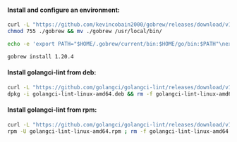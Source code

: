 #### Install and configure an environment:
```bash
curl -L "https://github.com/kevincobain2000/gobrew/releases/download/v1.8.4/gobrew-linux-amd64" -o gobrew && \
chmod 755 ./gobrew && mv ./gobrew /usr/local/bin/
```
```bash
echo -e 'export PATH="$HOME/.gobrew/current/bin:$HOME/go/bin:$PATH"\nexport GOROOT="$HOME/.gobrew/current/go"' >> ~/.bashrc
```
```bash
gobrew install 1.20.4
```

#### Install golangci-lint from deb:
```bash
curl -L "https://github.com/golangci/golangci-lint/releases/download/v1.52.2/golangci-lint-1.52.2-linux-amd64.deb" -o golangci-lint-linux-amd64.deb && \
dpkg -i golangci-lint-linux-amd64.deb && rm -f golangci-lint-linux-amd64.deb
```

#### Install golangci-lint from rpm:
```bash
curl -L "https://github.com/golangci/golangci-lint/releases/download/v1.52.2/golangci-lint-1.52.2-linux-amd64.rpm" -o golangci-lint-linux-amd64.rpm && \
rpm -U golangci-lint-linux-amd64.rpm ; rm -f golangci-lint-linux-amd64.rpm
```
